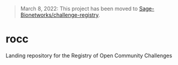 > March 8, 2022: This project has been moved to [Sage-Bionetworks/challenge-registry](https://github.com/Sage-Bionetworks/challenge-registry).

# rocc
Landing repository for the Registry of Open Community Challenges
